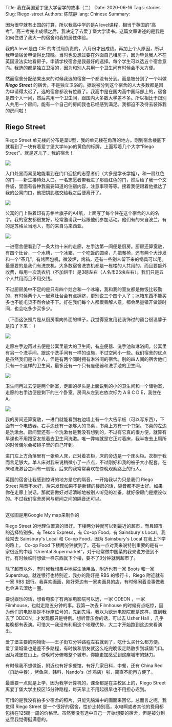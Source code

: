 Title: 我在英国爱丁堡大学留学的故事（二）
Date: 2020-06-16
Tags: stories
Slug: Riego-street
Authors: 陈皖静
lang: Chinese
Summary: <img src="/images/riego/riegostreet.jpg" alt="" class="headerimg"/>

因为很早就有出国的打算，所以我高中学的是A level课程，相当于英国的“高考”。高三考完出成绩之后，我决定了去爱丁堡大学读书。这篇文章讲述的是我是如何住进了我大一的宿舍和我的居住体验。

我的A level是由 CIE 的考试局负责的，八月份才出成绩。再加上个人原因，所以我申请宿舍申请得比较晚。当时也没想过要在外面自己租房子，因为毕竟我人不在英国没法实地看房子。申请学校宿舍是我最好的选择。每个学生可以选五个宿舍意向。我选的都是独立卫浴的，因为和别人共用一个卫生间有时候会不太方便。

然而宿舍分配结果出来的时候我选的宿舍一个都没有分到。而是被分到了一个叫做 ***Riego Street*** 的宿舍。不是独立卫浴的。据说被分到这个宿舍的人大多数都是因为申请得太迟了，选的宿舍都没有位置了。我高中是在国内高中国际部上的，宿舍是四个人一间，然后共用一个卫生间，跟国内大多数大学差不多。所以相比于跟别人共用一个房间，能有一个自己的房间我也已经感到满足。我都迫不及待去装饰我的房间啦！

## Riego Street
Riego Street 单元楼的分布是呈U型，我的单元楼在角落的地方。刚到宿舍楼底下就看到了一块有着爱丁堡大学logo的黄色的标牌，上面写着几个大字“Riego Street”。就是这儿了，我的宿舍！

![](/images/riego/riegostreet.jpg)

入口处显而易见地能看到在门口迎接的志愿者们（大多是学长学姐），和一扇红色的门——新生接待处入口。一名志愿者带我进了那扇红色的门，然后给了我一个文件袋，里面有各种我需要知道的住宿内容，注意事项等等。接着我便跟着他抵达了我的公寓门口，他把钥匙递交给我之后便离开了。

![](/images/riego/riegobuilding.jpg)

公寓的门上贴着印有苏格兰旗子的A4纸，上面写了每个住在这个宿舍的人的名字。我的室友都很友好，经常邀请我一起跟他们参加活动。他们有的来自波兰，有的是苏格兰当地人，有的来自马来西亚。

![](/images/riego/flatdoorflag.jpg)

一进宿舍便看到了一条大约十米的走廊，左手边第一间便是厨房。厨房还算宽敞，有四个灶台，一个水槽，一个冰箱，一个吃饭的圆桌，几把餐椅，还有两个大沙发和一个“茶几”。有烤面包机，微波炉，烤箱，还有一些别人留下来的锅具可以用。最重要的是我们有洗衣机。大多数宿舍洗衣机都是一栋楼的人共用的，而且要额外收费，每用一次洗衣机（不加烘干）是3磅左右（人名币25块左右）。我们只是五个人共用而且不用交钱。

不过厨房美中不足的是只有四个灶台和一个冰箱，我和我的室友都是做饭比较勤的，有时候两个人一起煮灶台会有点拥挤，更别说三个四个人了；冰箱东西不能买多也不能屯货不然会放不下。好在我们每个人都很善解人意，都会尽量错开做饭时间，也会吃多少买多少。

（下面这张照片是从厨房看向外面的样子，我觉得室友用花装饰过的窗台很温馨于是拍了下来： ）

![](/images/riego/kitchenwindowoutside.jpg)

走廊左手边再过去便是公寓里最大的卫生间，有座便器、洗手池和淋浴间。公寓里有另一个洗手间，跟这个洗手间有一样的设施，不过空间小一些。我们宿舍的优点是虽然我们是五个人，但是有两个同时拥有淋浴间的宿舍。别的四人间的宿舍他们只有一个这样的卫生间，最多还有一个只有座便器和洗手池的卫生间。

![](/images/riego/riegoflatlayout.jpg)

卫生间再过去便是两个卧室，走廊的尽头是上面说到的小的卫生间和一个储物室，走廊的右手边便是剩下的三个卧室。房间从左到右依次标为 A B C D E，我住在 A。

![](/images/riego/riegobedroomlayout.jpg)

我的房间还算宽敞，一进门就能看到右边墙上有一个大告示板（可以写东西），下面有一个电热器。右手边还有一张够大的书桌，书桌上方有一个书架。书桌的左边是洗漱台。房间里还有一个洗漱台是我没有想到的，不过有它真的很方便，就算有早课也不用跟室友抢着去卫生间洗漱。唯一弊端就是它正对着床，我半夜去上厕所的时候偶尔会被镜子里的自己吓到。

进门左上方角落里有一张单人床，正对着衣柜，床的旁边是一个床头柜。衣橱于我而言足够大。单人床对我来说稍微小了一点点，不过刚好和我的被子大小配套。在床和洗漱台之间有一扇窗。后来的我常常喜欢在傍晚观察路上的行人。

英国的宿舍让我感到惊讶的地方是它的隔音，一开始我以为只是我们 Riego Street 隔音不太好，后来发现如果不是新建的楼房的话，隔音都不是太好。如果你在走廊上说话，那就要做好对话清晰地被别人听见的准备，就好像房门是摆设似的。不过我们宿舍房间与房间之间的隔音还可以。

<img class="image">
  <img src="/images/riego/riegosurroundingsmap.png" alt="">
  <figcaption>这张图是用Google My map来制作的</figcaption>
</img>

Riego Street 的地理位置真的很好。下楼两分钟就可以到最近的超市，而且超市的选择特别多。有 Tesco Express，有 Co-op Food，有 Sainsbury's Local。我经常去 Sainsbury's Local 和 Co-op Food，因为 Sainsbury's Local 在我上下学的路上， Co-op Food 下楼两分钟就到了。还有一点对我来说特别重要的是有一家很近的中超 “Oriental Supermarket”，对于经常做中国菜的我来说方便到不行。有时候临时想做一样东西就下个楼，要不了3分钟就到超市了。

除了超市以外，有时候我想集中地买生活用品，附近也有一家 Boots 和一家 Superdrug。就连银行也特别近，我办的刚好是 RBS 的银行卡，Riego 附近就有一家 RBS 银行。我喜欢画画，刚好旁边有一家卖画具的店，有时候闲着没事做我也会进去溜达一圈。

要说娱乐的话，想看电影了有两家电影院可以选，一家 ODEON ，一家 Filmhouse，也就走路五分钟的事。我第一次去 Filmhouse 的时候有点吃惊，因为他们的电影票是不标座位号的，先到先得。我以为欧洲电影院都是这样，直到我去了 ODEON，才发现那只是特例。想听音乐会的话，可以去 Usher Hall ，几乎每晚都有表演。可惜大一我没有利用这个地理优势，大二才开始跑到这边来看演出。

爱丁堡主要的购物街——王子街12分钟路程左右就到了，吃什么买什么都方便。爱丁堡城堡也是差不多路程，有时候和朋友就这么吃完晚饭走路散步到城堡门口。因为城堡在山上，傍晚时分俯瞰整个城市，你能更加感受到这座城市的魅力。

有时候我不想做饭，附近也有好多餐馆，有好几家日料，中餐，还有 China Red（自助中餐），烤鱼店，韩料，Nando's（炸鸡店）啦，简直不能再方便了。

最重要一点就是上学，因为我学计算机的，课全都是在主校区上的，Riego Street 离爱丁堡大学主校区15分钟路程，每天早上不用起很早也不用担心迟到。

可惜的是我没有拍多少宿舍的照片，只能凭脑海中的画面来回忆。总而言之呢，我觉得 Riego Street 是一个很好的宿舍，性价比特别高，水电啊或者其他的费用都包括在125磅一周的价格里。虽然我没有选中自己一开始想要的宿舍，但是被分到这里我觉得挺满意的。
